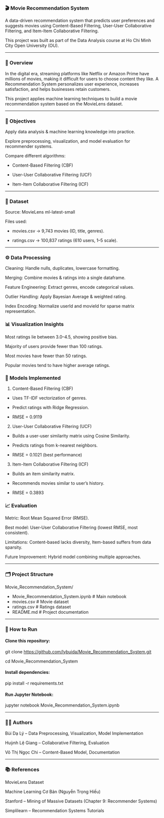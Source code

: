 ### 🎬 Movie Recommendation System

A data-driven recommendation system that predicts user preferences and suggests movies using Content-Based Filtering, User-User Collaborative Filtering, and Item-Item Collaborative Filtering.

This project was built as part of the Data Analysis course at Ho Chi Minh City Open University (OU).

---

### 📌 Overview

In the digital era, streaming platforms like Netflix or Amazon Prime have millions of movies, making it difficult for users to choose content they like.
A Recommendation System personalizes user experience, increases satisfaction, and helps businesses retain customers.

This project applies machine learning techniques to build a movie recommendation system based on the MovieLens dataset.

---

### 🎯 Objectives

Apply data analysis & machine learning knowledge into practice.

Explore preprocessing, visualization, and model evaluation for recommender systems.

Compare different algorithms:

- Content-Based Filtering (CBF)

- User-User Collaborative Filtering (UCF)

- Item-Item Collaborative Filtering (ICF)

---

### 📂 Dataset

Source: MovieLens ml-latest-small

Files used:

- movies.csv → 9,743 movies (ID, title, genres).

- ratings.csv → 100,837 ratings (610 users, 1–5 scale).

---

### ⚙️ Data Processing

Cleaning: Handle nulls, duplicates, lowercase formatting.

Merging: Combine movies & ratings into a single dataframe.

Feature Engineering: Extract genres, encode categorical values.

Outlier Handling: Apply Bayesian Average & weighted rating.

Index Encoding: Normalize userId and movieId for sparse matrix representation.


### 📊 Visualization Insights

Most ratings lie between 3.0–4.5, showing positive bias.

Majority of users provide fewer than 100 ratings.

Most movies have fewer than 50 ratings.

Popular movies tend to have higher average ratings.


### 🤖 Models Implemented
1. Content-Based Filtering (CBF)

- Uses TF-IDF vectorization of genres.

- Predict ratings with Ridge Regression.

- RMSE = 0.9119

2. User-User Collaborative Filtering (UCF)

- Builds a user-user similarity matrix using Cosine Similarity.

- Predicts ratings from k-nearest neighbors.

- RMSE = 0.1021 (best performance)

3. Item-Item Collaborative Filtering (ICF)

- Builds an item similarity matrix.

- Recommends movies similar to user’s history.

- RMSE = 0.3893


### 📈 Evaluation

Metric: Root Mean Squared Error (RMSE).

Best model: User-User Collaborative Filtering (lowest RMSE, most consistent).

Limitations: Content-based lacks diversity, Item-based suffers from data sparsity.

Future Improvement: Hybrid model combining multiple approaches.

---

### 🗂️ Project Structure
Movie_Recommendation_System/
- Movie_Recommendation_System.ipynb   # Main notebook
- movies.csv                          # Movie dataset
- ratings.csv                         # Ratings dataset
- README.md                           # Project documentation

---

### 🚀 How to Run

#### Clone this repository:

git clone https://github.com/lybuida/Movie_Recommendation_System.git

cd Movie_Recommendation_System


#### Install dependencies:

pip install -r requirements.txt


#### Run Jupyter Notebook:

jupyter notebook Movie_Recommendation_System.ipynb

---

### 👨‍💻 Authors

Bùi Dạ Lý – Data Preprocessing, Visualization, Model Implementation

Huỳnh Lệ Giang – Collaborative Filtering, Evaluation

Võ Thị Ngọc Chi – Content-Based Model, Documentation

---

### 📚 References

MovieLens Dataset

Machine Learning Cơ Bản (Nguyễn Trọng Hiếu)

Stanford – Mining of Massive Datasets (Chapter 9: Recommender Systems)

Simplilearn – Recommendation Systems Tutorials
